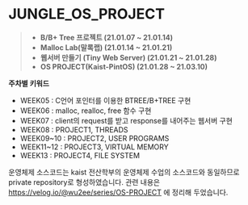 # JUNGLE_OS_PROJECT
>+ <b>B/B+ Tree 프로젝트 (21.01.07 ~ 21.01.14)
>+ Malloc Lab(말록랩) (21.01.14 ~ 21.01.21)
>+ 웹서버 만들기 (Tiny Web Server) (21.01.21 ~ 21.01.28)
>+ OS PROJECT(Kaist-PintOS) (21.01.28 ~ 21.03.10)</b>


**주차별 키워드**

- WEEK05 : C언어 포인터를 이용한 BTREE/B+TREE 구현
- WEEK06 : malloc, realloc, free 함수 구현
- WEEK07 : client의 request를 받고 response를 내어주는 웹서버 구현
- WEEK08 : PROJECT1, THREADS
- WEEK09~10 : PROJECT2, USER PROGRAMS
- WEEK11~12 : PROJECT3, VIRTUAL MEMORY
- WEEK13 : PROJECT4, FILE SYSTEM

운영체제 소스코드는 kaist 전산학부의 운영체제 수업의 소스코드와 동일하므로
private repository로 형성하였습니다.
관련 내용은 https://velog.io/@wu2ee/series/OS-PROJECT 에 정리해 두었습니다.
